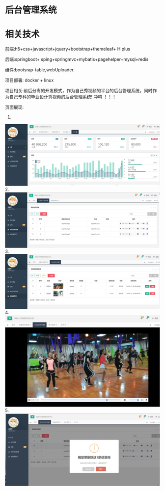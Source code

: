 # 后台管理系统
# 相关技术 
 <p>前端:h5+css+javascript+jquery+bootstrap+themeleaf+ H plus</p>
 <p>后端:springboot+ sping+springmvc+mybatis+pagehelper+mysql+redis</p>
 <p>组件:bootsrap-table,webUploader.</p>
 <p>项目部署: docker + linux</p>
 <p>项目相关:前后分离的开发模式，作为自己秀视频的平台的后台管理系统，同时作为自己专科的毕业设计秀视频的后台管理系统! 冲鸭 ！！！</p>
 <p>页面展现:</p>

1.
<img src="./myimg/01.jpg">
2.
<img src="./myimg/02.jpg">
3.
<img src="./myimg/03.jpg">
4.
<img src="./myimg/4.jpg">
5.
<img src="./myimg/5.jpg">

